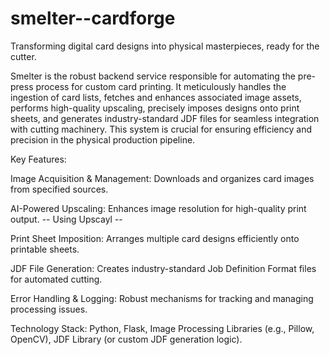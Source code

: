 # smelter--cardforge
Transforming digital card designs into physical masterpieces, ready for the cutter.


Smelter is the robust backend service responsible for automating the pre-press process for custom card printing. It meticulously handles the ingestion of card lists, fetches and enhances associated image assets, performs high-quality upscaling, precisely imposes designs onto print sheets, and generates industry-standard JDF files for seamless integration with cutting machinery. This system is crucial for ensuring efficiency and precision in the physical production pipeline.

Key Features:

Image Acquisition & Management: Downloads and organizes card images from specified sources.

AI-Powered Upscaling: Enhances image resolution for high-quality print output. -- Using Upscayl -- 

Print Sheet Imposition: Arranges multiple card designs efficiently onto printable sheets.

JDF File Generation: Creates industry-standard Job Definition Format files for automated cutting.

Error Handling & Logging: Robust mechanisms for tracking and managing processing issues.

Technology Stack: Python, Flask, Image Processing Libraries (e.g., Pillow, OpenCV), JDF Library (or custom JDF generation logic).
